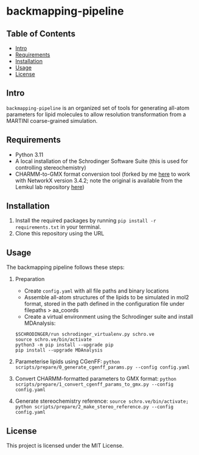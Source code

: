 # backmapping-pipeline

## Table of Contents
- [Intro](#intro)
- [Requirements](#requirements)
- [Installation](#installation)
- [Usage](#usage)
- [License](#license)

## Intro
`backmapping-pipeline` is an organized set of tools for generating all-atom parameters for lipid molecules to allow resolution transformation from a MARTINI coarse-grained simulation.

## Requirements
* Python 3.11
* A local installation of the Schrodinger Software Suite (this is used for controlling stereochemistry)
* CHARMM-to-GMX format conversion tool (forked by me [here](https://github.com/tamir-dingjan/cgenff_charmm2gmx/blob/main/cgenff_charmm2gmx_py3_nx3.py) to work with NetworkX version 3.4.2; note the original is available from the Lemkul lab repository [here](https://github.com/Lemkul-Lab/cgenff_charmm2gmx/blob/main/cgenff_charmm2gmx_py3_nx2.py))

## Installation
1. Install the required packages by running `pip install -r requirements.txt` in your terminal.
2. Clone this repository using the URL

## Usage
The backmapping pipeline follows these steps:

1. Preparation
    - Create `config.yaml` with all file paths and binary locations
    - Assemble all-atom structures of the lipids to be simulated in mol2 format, stored in the path defined in the configuration file under filepaths > aa_coords
    - Create a virtual environment using the Schrodinger suite and install MDAnalysis:
    ```
    $SCHRODINGER/run schrodinger_virtualenv.py schro.ve
    source schro.ve/bin/activate
    python3 -m pip install --upgrade pip
    pip install --upgrade MDAnalysis
    ```


2. Parameterise lipids using CGenFF: `python scripts/prepare/0_generate_cgenff_params.py --config config.yaml`

3. Convert CHARMM-formatted parameters to GMX format: `python scripts/prepare/1_convert_cgenff_params_to_gmx.py --config config.yaml`

4. Generate stereochemistry reference: `source schro.ve/bin/activate; python scripts/prepare/2_make_stereo_reference.py --config config.yaml`



## License
This project is licensed under the MIT License.